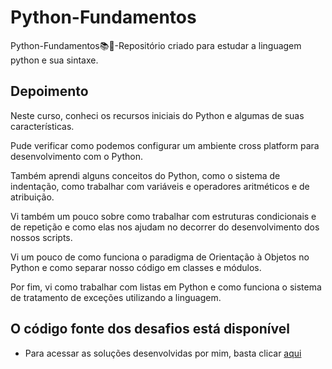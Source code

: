 # Python-Fundamentos
Python-Fundamentos📚🐍-Repositório criado para estudar a linguagem python e sua sintaxe. 

## Depoimento

Neste curso, conheci os recursos iniciais do Python e algumas de suas características.

Pude verificar como podemos configurar um ambiente cross platform para desenvolvimento com o Python.

Também aprendi alguns conceitos do Python, como o sistema de indentação, como trabalhar com variáveis e operadores aritméticos e de atribuição.

Vi também um pouco sobre como trabalhar com estruturas condicionais e de repetição e como elas nos ajudam no decorrer do desenvolvimento dos nossos scripts.

Vi um pouco de como funciona o paradigma de Orientação à Objetos no Python e como separar nosso código em classes e módulos.

Por fim, vi como trabalhar com listas em Python e como funciona o sistema de tratamento de exceções utilizando a linguagem.

## O código fonte dos desafios está disponível

- Para acessar as soluções desenvolvidas por mim, basta clicar [aqui]()
